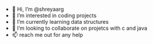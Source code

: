 - 👋 Hi, I’m @shreyaarg
- 👀 I’m interested in coding projects
- 🌱 I’m currently learning data structures
- 💞️ I’m looking to collaborate on projetcs with c and java 
- 📫 reach me out for any help

<!---
shreyaarg/shreyaarg is a ✨ special ✨ repository because its `README.md` (this file) appears on your GitHub profile.
You can click the Preview link to take a look at your changes.
--->
